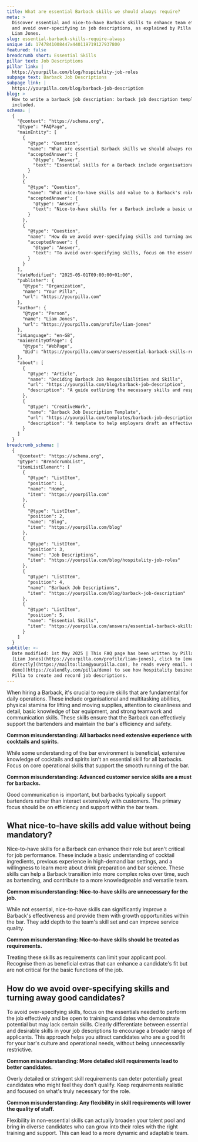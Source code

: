 ```yaml
---
title: What are essential Barback skills we should always require?
meta: >
  Discover essential and nice-to-have Barback skills to enhance team efficiency
  and avoid over-specifying in job descriptions, as explained by Pilla Founder
  Liam Jones.
slug: essential-barback-skills-require-always
unique id: 1747841008447x440119719127937800
featured: false
breadcrumb short: Essential Skills
pillar text: Job Descriptions
pillar link: |
  https://yourpilla.com/blog/hospitality-job-roles
subpage text: Barback Job Descriptions
subpage link: |
  https://yourpilla.com/blog/barback-job-description
blog: >
  How to write a barback job description: barback job description template
  included.
schema: |
  {
    "@context": "https://schema.org",
    "@type": "FAQPage",
    "mainEntity": [
      {
        "@type": "Question",
        "name": "What are essential Barback skills we should always require?",
        "acceptedAnswer": {
          "@type": "Answer",
          "text": "Essential skills for a Barback include organisational and multitasking abilities, physical stamina for handling supplies, attention to cleanliness and detail, basic knowledge of bar equipment, and strong teamwork and communication skills. These skills are fundamental for supporting bartenders and maintaining operational efficiency and safety in a bar."
        }
      },
      {
        "@type": "Question",
        "name": "What nice-to-have skills add value to a Barback's role without being mandatory?",
        "acceptedAnswer": {
          "@type": "Answer",
          "text": "Nice-to-have skills for a Barback include a basic understanding of cocktail ingredients, previous experience in high-demand bar environments, and a willingness to learn about drink preparation and bar science. These skills enhance a Barback's role, facilitate their professional growth, and contribute to a more versatile team, although they are not mandatory for the job."
        }
      },
      {
        "@type": "Question",
        "name": "How do we avoid over-specifying skills and turning away good candidates?",
        "acceptedAnswer": {
          "@type": "Answer",
          "text": "To avoid over-specifying skills, focus on the essential skills required for effective performance and welcome applicants who show potential but may lack certain skills. Clearly distinguish between essential and desirable skills in job descriptions to attract a broader range of applicants, thus fostering a diverse and adaptable team."
        }
      }
    ],
    "dateModified": "2025-05-01T09:00:00+01:00",
    "publisher": {
      "@type": "Organization",
      "name": "Your Pilla",
      "url": "https://yourpilla.com"
    },
    "author": {
      "@type": "Person",
      "name": "Liam Jones",
      "url": "https://yourpilla.com/profile/liam-jones"
    },
    "inLanguage": "en-GB",
    "mainEntityOfPage": {
      "@type": "WebPage",
      "@id": "https://yourpilla.com/answers/essential-barback-skills-require-always"
    },
    "about": [
      {
        "@type": "Article",
        "name": "Deciding Barback Job Responsibilities and Skills",
        "url": "https://yourpilla.com/blog/barback-job-description",
        "description": "A guide outlining the necessary skills and responsibilities to consider when defining a Barback's role."
      },
      {
        "@type": "CreativeWork",
        "name": "Barback Job Description Template",
        "url": "https://yourpilla.com/templates/barback-job-description",
        "description": "A template to help employers draft an effective job description for a Barback position."
      }
    ]
  }
breadcrumb_schema: |
  {
    "@context": "https://schema.org",
    "@type": "BreadcrumbList",
    "itemListElement": [
      {
        "@type": "ListItem",
        "position": 1,
        "name": "Home",
        "item": "https://yourpilla.com"
      },
      {
        "@type": "ListItem",
        "position": 2,
        "name": "Blog",
        "item": "https://yourpilla.com/blog"
      },
      {
        "@type": "ListItem",
        "position": 3,
        "name": "Job Descriptions",
        "item": "https://yourpilla.com/blog/hospitality-job-roles"
      },
      {
        "@type": "ListItem",
        "position": 4,
        "name": "Barback Job Descriptions",
        "item": "https://yourpilla.com/blog/barback-job-description"
      },
      {
        "@type": "ListItem",
        "position": 5,
        "name": "Essential Skills",
        "item": "https://yourpilla.com/answers/essential-barback-skills-require-always"
      }
    ]
  }
subtitle: >-
  Date modified: 1st May 2025 | This FAQ page has been written by Pilla Founder,
  [Liam Jones](https://yourpilla.com/profile/liam-jones), click to [email Liam
  directly](https://mailto:liam@yourpilla.com), he reads every email. Or [book a
  demo](https://calendly.com/pilla/demo) to see how hospitality businesses use
  Pilla to create and record job descriptions.
---
```

When hiring a Barback, it's crucial to require skills that are fundamental for daily operations. These include organisational and multitasking abilities, physical stamina for lifting and moving supplies, attention to cleanliness and detail, basic knowledge of bar equipment, and strong teamwork and communication skills. These skills ensure that the Barback can effectively support the bartenders and maintain the bar's efficiency and safety.

**Common misunderstanding: All barbacks need extensive experience with cocktails and spirits.**

While some understanding of the bar environment is beneficial, extensive knowledge of cocktails and spirits isn't an essential skill for all barbacks. Focus on core operational skills that support the smooth running of the bar.

**Common misunderstanding: Advanced customer service skills are a must for barbacks.**

Good communication is important, but barbacks typically support bartenders rather than interact extensively with customers. The primary focus should be on efficiency and support within the bar team.

## What nice-to-have skills add value without being mandatory?

Nice-to-have skills for a Barback can enhance their role but aren't critical for job performance. These include a basic understanding of cocktail ingredients, previous experience in high-demand bar settings, and a willingness to learn more about drink preparation and bar science. These skills can help a Barback transition into more complex roles over time, such as bartending, and contribute to a more knowledgeable and versatile team.

**Common misunderstanding: Nice-to-have skills are unnecessary for the job.**

While not essential, nice-to-have skills can significantly improve a Barback's effectiveness and provide them with growth opportunities within the bar. They add depth to the team's skill set and can improve service quality.

**Common misunderstanding: Nice-to-have skills should be treated as requirements.**

Treating these skills as requirements can limit your applicant pool. Recognise them as beneficial extras that can enhance a candidate's fit but are not critical for the basic functions of the job.

## How do we avoid over-specifying skills and turning away good candidates?

To avoid over-specifying skills, focus on the essentials needed to perform the job effectively and be open to training candidates who demonstrate potential but may lack certain skills. Clearly differentiate between essential and desirable skills in your job descriptions to encourage a broader range of applicants. This approach helps you attract candidates who are a good fit for your bar's culture and operational needs, without being unnecessarily restrictive.

**Common misunderstanding: More detailed skill requirements lead to better candidates.**

Overly detailed or stringent skill requirements can deter potentially great candidates who might feel they don't qualify. Keep requirements realistic and focused on what's truly necessary for the role.

**Common misunderstanding: Any flexibility in skill requirements will lower the quality of staff.**

Flexibility in non-essential skills can actually broaden your talent pool and bring in diverse candidates who can grow into their roles with the right training and support. This can lead to a more dynamic and adaptable team.

